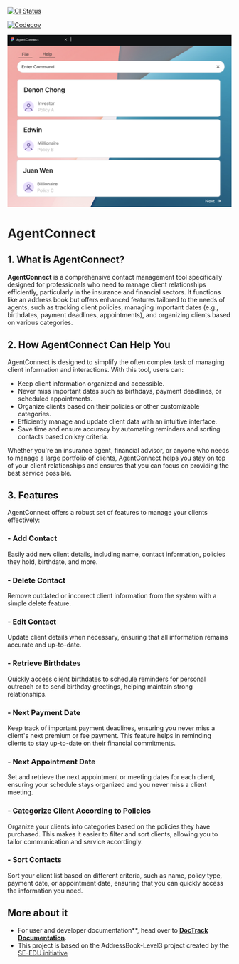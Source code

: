 [![CI Status](https://github.com/AY2425S1-CS2103T-W10-2/tp/workflows/Java%20CI/badge.svg)](https://github.com/AY2425S1-CS2103T-W08-3/tp/actions)

[![Codecov](https://codecov.io/gh/AY2425S1-CS2103T-W10-2/tp/graph/badge.svg?token=134QRO3UI3)](https://codecov.io/gh/AY2425S1-CS2103T-W10-2/tp)

![Ui](docs/images/Ui.png)

# AgentConnect

## 1. What is AgentConnect?

**AgentConnect** is a comprehensive contact management tool specifically designed for professionals who need to manage client relationships efficiently, particularly in the insurance and financial sectors. It functions like an address book but offers enhanced features tailored to the needs of agents, such as tracking client policies, managing important dates (e.g., birthdates, payment deadlines, appointments), and organizing clients based on various categories.

## 2. How AgentConnect Can Help You

AgentConnect is designed to simplify the often complex task of managing client information and interactions. With this tool, users can:
- Keep client information organized and accessible.
- Never miss important dates such as birthdays, payment deadlines, or scheduled appointments.
- Organize clients based on their policies or other customizable categories.
- Efficiently manage and update client data with an intuitive interface.
- Save time and ensure accuracy by automating reminders and sorting contacts based on key criteria.

Whether you're an insurance agent, financial advisor, or anyone who needs to manage a large portfolio of clients, AgentConnect helps you stay on top of your client relationships and ensures that you can focus on providing the best service possible.

## 3. Features

AgentConnect offers a robust set of features to manage your clients effectively:

### - Add Contact
Easily add new client details, including name, contact information, policies they hold, birthdate, and more.

### - Delete Contact
Remove outdated or incorrect client information from the system with a simple delete feature.

### - Edit Contact
Update client details when necessary, ensuring that all information remains accurate and up-to-date.

### - Retrieve Birthdates
Quickly access client birthdates to schedule reminders for personal outreach or to send birthday greetings, helping maintain strong relationships.

### - Next Payment Date
Keep track of important payment deadlines, ensuring you never miss a client's next premium or fee payment. This feature helps in reminding clients to stay up-to-date on their financial commitments.

### - Next Appointment Date
Set and retrieve the next appointment or meeting dates for each client, ensuring your schedule stays organized and you never miss a client meeting.

### - Categorize Client According to Policies
Organize your clients into categories based on the policies they have purchased. This makes it easier to filter and sort clients, allowing you to tailor communication and service accordingly.

### - Sort Contacts
Sort your client list based on different criteria, such as name, policy type, payment date, or appointment date, ensuring that you can quickly access the information you need.


## More about it
* For user and developer documentation**, head over to **[DocTrack Documentation](https://ay2425s1-cs2103t-w10-3.github.io/tp/)**.
* This project is based on the AddressBook-Level3 project created by the [SE-EDU initiative](https://se-education.org)